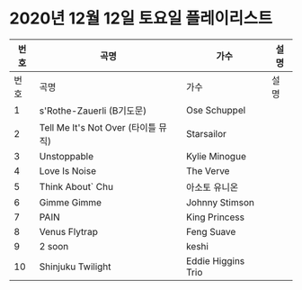 # 2020년 12월 12일 토요일 플레이리스트

| 번호 | 곡명 | 가수 | 설명 |
|------|------|------|------|
| 번호 | 곡명 | 가수 | 설명 |
| 1 | s'Rothe-Zauerli (B기도문) | Ose Schuppel |  |
| 2 | Tell Me It's Not Over (타이틀 뮤직) | Starsailor |  |
| 3 | Unstoppable | Kylie Minogue |  |
| 4 | Love Is Noise | The Verve |  |
| 5 | Think About` Chu | 아소토 유니온 |  |
| 6 | Gimme Gimme | Johnny Stimson |  |
| 7 | PAIN | King Princess |  |
| 8 | Venus Flytrap | Feng Suave |  |
| 9 | 2 soon | keshi |  |
| 10 | Shinjuku Twilight | Eddie Higgins Trio |  |

